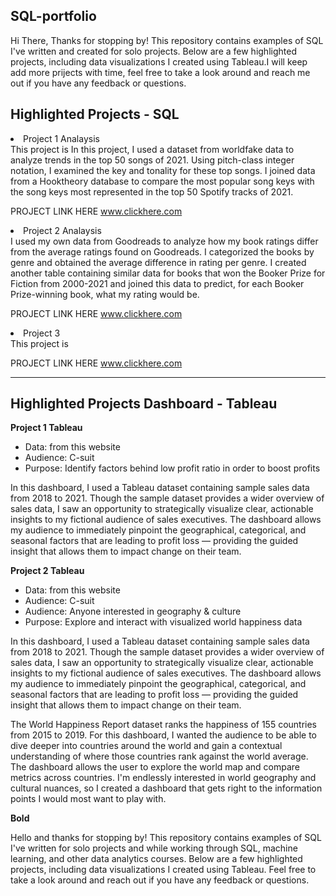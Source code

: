 ## SQL-portfolio
Hi There,
Thanks for stopping by! This repository contains examples of SQL I've written and created for solo projects. Below
are a few highlighted projects, including data visualizations I created using Tableau.I will keep add  more prijects with time,
feel free to take a look around and reach me out if you have any feedback or questions.

## Highlighted Projects - SQL

<li>Project 1 Analaysis</li>
This project is In this project, I used a dataset from worldfake data to analyze trends in the top 50 songs of 2021.
Using pitch-class integer notation, I examined the key and tonality for these top songs. I joined data from a Hooktheory
database to compare the most popular song keys with the song keys most represented in the top 50 Spotify tracks of 2021.

PROJECT LINK HERE www.clickhere.com

<li>Project 2 Analaysis</li>
I used my own data from Goodreads to analyze how my book ratings differ from the average ratings found on Goodreads.
I categorized the books by genre and obtained the average difference in rating per genre. I created another table
containing similar data for books that won the Booker Prize for Fiction from 2000-2021 and joined this data to predict,
for each Booker Prize-winning book, what my rating would be.

PROJECT LINK HERE www.clickhere.com

<li>Project 3</li> 
This project is

PROJECT LINK HERE www.clickhere.com


****

## Highlighted Projects Dashboard - Tableau


**Project 1 Tableau**

- Data: from this website
- Audience: C-suit
- Purpose: Identify factors behind low profit ratio in order to boost profits

In this dashboard, I used a Tableau dataset containing sample sales data from 2018 to 2021. Though the sample dataset provides a wider
overview of sales data, I saw an opportunity to strategically visualize clear, actionable insights to my fictional audience of sales executives.
The dashboard allows my audience to immediately pinpoint the geographical, categorical, and seasonal factors that are leading to profit loss — providing
the guided insight that allows them to impact change on their team.


**Project 2 Tableau**


- Data: from this website
- Audience: C-suit
- Audience: Anyone interested in geography & culture
- Purpose: Explore and interact with visualized world happiness data

In this dashboard, I used a Tableau dataset containing sample sales data from 2018 to 2021. Though the sample dataset provides a wider
overview of sales data, I saw an opportunity to strategically visualize clear, actionable insights to my fictional audience of sales executives.
The dashboard allows my audience to immediately pinpoint the geographical, categorical, and seasonal factors that are leading to profit loss — providing
the guided insight that allows them to impact change on their team.

The World Happiness Report dataset ranks the happiness of 155 countries from 2015 to 2019. For this dashboard, I wanted the audience to be able to dive deeper
into countries around the world and gain a contextual understanding of where those countries rank against the world average. The dashboard allows the user to explore
the world map and compare metrics across countries. I'm endlessly interested in world geography and cultural nuances, so I created a dashboard that gets right to the
information points I would most want to play with.


**Bold** 






Hello and thanks for stopping by! This repository contains examples of SQL I've written for solo projects and while working through SQL,
machine learning, and other data analytics courses. Below are a few highlighted projects,
including data visualizations I created using Tableau. Feel free to take a look around and reach out if you have any feedback or questions.
